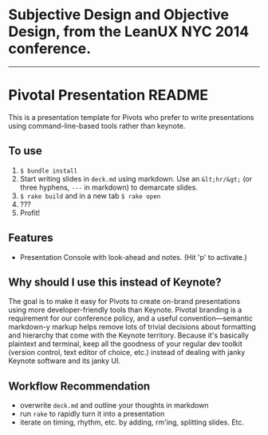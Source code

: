 # Subjective Design and Objective Design, from the LeanUX NYC 2014 conference.

---

# Pivotal Presentation README

This is a presentation template for Pivots who prefer to write presentations using command-line-based tools rather than keynote.

## To use
1. `$ bundle install`
2. Start writing slides in `deck.md` using markdown. Use an `&lt;hr/&gt;` (or three hyphens, `---` in markdown) to demarcate slides.
3. `$ rake build` and in a new tab `$ rake open`
4. ???
5. Profit!

## Features
- Presentation Console with look-ahead and notes. (Hit 'p' to activate.)

## Why should I use this instead of Keynote?

The goal is to make it easy for Pivots to create on-brand presentations using more developer-friendly tools than Keynote. Pivotal branding is a requirement for our conference policy, and a useful convention—semantic markdown-y markup helps remove lots of trivial decisions about formatting and hierarchy that come with the Keynote territory. Because it's basically plaintext and terminal, keep all the goodness of your regular dev toolkit (version control, text editor of choice, etc.) instead of dealing with janky Keynote software and its janky UI.

## Workflow Recommendation
- overwrite `deck.md` and outline your thoughts in markdown
- run `rake` to rapidly turn it into a presentation
- iterate on timing, rhythm, etc. by adding, rm'ing, splitting slides. Etc.